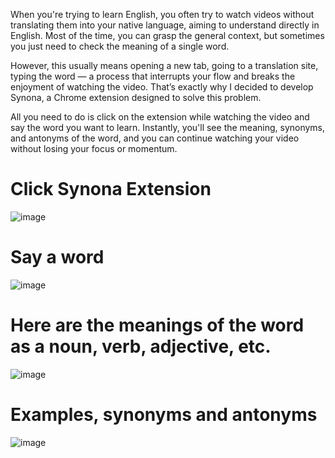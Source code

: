 When you're trying to learn English, you often try to watch videos without translating them into your native language, aiming to understand directly in English. Most of the time, you can grasp the general context, but sometimes you just need to check the meaning of a single word.

However, this usually means opening a new tab, going to a translation site, typing the word — a process that interrupts your flow and breaks the enjoyment of watching the video. That’s exactly why I decided to develop Synona, a Chrome extension designed to solve this problem.

All you need to do is click on the extension while watching the video and say the word you want to learn. Instantly, you'll see the meaning, synonyms, and antonyms of the word, and you can continue watching your video without losing your focus or momentum.

# Click Synona Extension
![image](https://github.com/user-attachments/assets/696ca21a-8872-4af8-b862-db0fc5de8212)

# Say a word
![image](https://github.com/user-attachments/assets/4c2ef137-038f-4cf3-b03c-e45b2df55451)

# Here are the meanings of the word as a noun, verb, adjective, etc.
![image](https://github.com/user-attachments/assets/85b52222-adc5-4955-b70d-f33be75dadb1)

# Examples, synonyms and antonyms
![image](https://github.com/user-attachments/assets/4e5fdfb1-58c2-49d9-89d8-27e80c7114f8)

